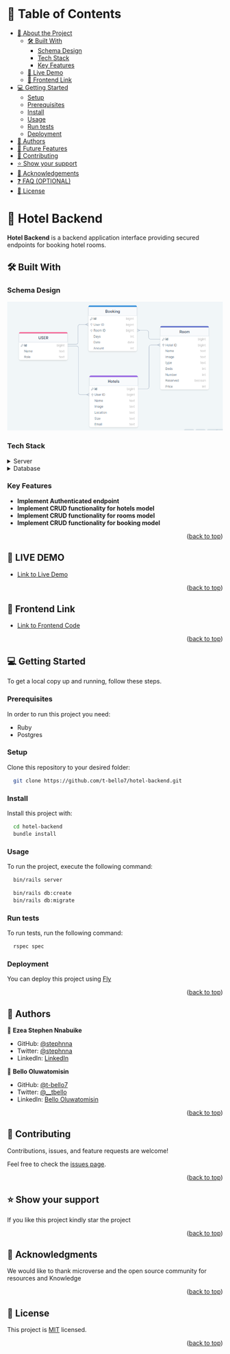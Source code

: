 <!-- TABLE OF CONTENTS -->

# 📗 Table of Contents

- [📖 About the Project](#about-project)
  - [🛠 Built With](#built-with)
    - [Schema Design](#schema)
    - [Tech Stack](#tech-stack)
    - [Key Features](#key-features)
  - [🚀 Live Demo](#live-demo)
  - [🚀 Frontend Link](#frontend-link)
- [💻 Getting Started](#getting-started)
  - [Setup](#setup)
  - [Prerequisites](#prerequisites)
  - [Install](#install)
  - [Usage](#usage)
  - [Run tests](#run-tests)
  - [Deployment](#triangular_flag_on_post-deployment)
- [👥 Authors](#authors)
- [🔭 Future Features](#future-features)
- [🤝 Contributing](#contributing)
- [⭐️ Show your support](#support)
- [🙏 Acknowledgements](#acknowledgements)
- [❓ FAQ (OPTIONAL)](#faq)
- [📝 License](#license)

<!-- PROJECT DESCRIPTION -->

# 📖 Hotel Backend <a name="about-project"></a>

**Hotel Backend** is a backend application interface providing secured endpoints for booking hotel rooms.

## 🛠 Built With <a name="built-with"></a>

### Schema Design <a name="schema"></a>
<img src="./hotel-uml.png" />

### Tech Stack <a name="tech-stack"></a>

<details>
  <summary>Server</summary>
  <ul>
    <li><a href="https://expressjs.com/">Ruby on Rails</a></li>
  </ul>
</details>

<details>
<summary>Database</summary>
  <ul>
    <li><a href="https://www.postgresql.org/">PostgreSQL</a></li>
  </ul>
</details>

<!-- Features -->

### Key Features <a name="key-features"></a>

- **Implement Authenticated endpoint**
- **Implement CRUD functionality for hotels model**
- **Implement CRUD functionality for rooms model**
- **Implement CRUD functionality for booking model**

<p align="right">(<a href="#readme-top">back to top</a>)</p>

<!-- LIVE DEMO -->
## 🚀 LIVE DEMO <a name="live-demo"></a>
- [Link to Live Demo](http://hotel-backend.fly.dev/)

<p align="right">(<a href="#readme-top">back to top</a>)</p>

<!-- FRONT END LINK -->

## 🚀 Frontend Link <a name="frontend-link"></a>


- [Link to Frontend Code](https://github.com/t-bello7/hotel-frontend)

<p align="right">(<a href="#readme-top">back to top</a>)</p>

<!-- GETTING STARTED -->

## 💻 Getting Started <a name="getting-started"></a>

To get a local copy up and running, follow these steps.

### Prerequisites

In order to run this project you need:
- Ruby 
- Postgres

### Setup

Clone this repository to your desired folder:

```sh
  git clone https://github.com/t-bello7/hotel-backend.git
```

### Install

Install this project with:

```sh
  cd hotel-backend
  bundle install
```

### Usage

To run the project, execute the following command:

```sh
  bin/rails server
```

```sh
  bin/rails db:create 
  bin/rails db:migrate
```
### Run tests

To run tests, run the following command:

```sh
  rspec spec 
```

### Deployment

You can deploy this project using [Fly](https://fly.io)

<p align="right">(<a href="#readme-top">back to top</a>)</p>

<!-- AUTHORS -->

## 👥 Authors <a name="authors"></a>

👤 **Ezea Stephen Nnabuike**

- GitHub: [@stephnna](https://github.com/stephnna)
- Twitter: [@stephnna](https://twitter.com/stephnna)
- LinkedIn: [LinkedIn](https://www.linkedin.com/in/stephen-ezea/)

👤 **Bello Oluwatomisin**

- GitHub: [@t-bello7](https://github.com/t-bello7)
- Twitter: [@__tbello](https://twitter.com/__tbello)
- LinkedIn: [Bello Oluwatomisin](https://linkedin.com/in/tbello7)

<p align="right">(<a href="#readme-top">back to top</a>)</p>

<!-- CONTRIBUTING -->

## 🤝 Contributing <a name="contributing"></a>

Contributions, issues, and feature requests are welcome!

Feel free to check the [issues page](../../issues/).

<p align="right">(<a href="#readme-top">back to top</a>)</p>

<!-- SUPPORT -->

## ⭐️ Show your support <a name="support"></a>

If you like this project kindly star the project

<p align="right">(<a href="#readme-top">back to top</a>)</p>

<!-- ACKNOWLEDGEMENTS -->

## 🙏 Acknowledgments <a name="acknowledgements"></a>

We would like to thank microverse and the open source community for resources and Knowledge

<p align="right">(<a href="#readme-top">back to top</a>)</p>


<!-- LICENSE -->

## 📝 License <a name="license"></a>

This project is [MIT](./License) licensed.

<p align="right">(<a href="#readme-top">back to top</a>)</p>
